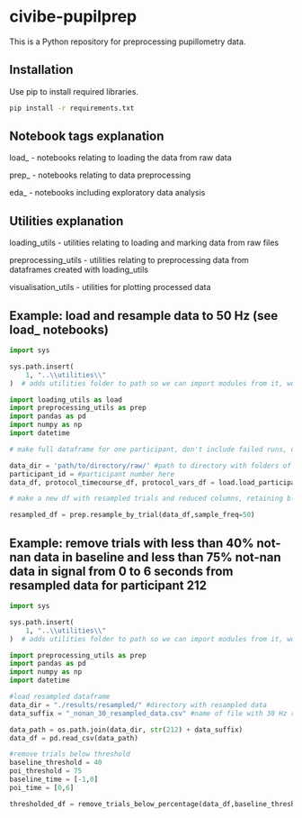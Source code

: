 # civibe-pupilprep

This is a Python repository for preprocessing pupillometry data.

## Installation

Use pip to install required libraries.

```bash
pip install -r requirements.txt
```

## Notebook tags explanation

load_ - notebooks relating to loading the data from raw data

prep_ - notebooks relating to data preprocessing

eda_ - notebooks including exploratory data analysis

## Utilities explanation

loading_utils - utilities relating to loading and marking data from raw files

preprocessing_utils - utilities relating to preprocessing data from dataframes created with loading_utils

visualisation_utils - utilities for plotting processed data

## Example: load and resample data to 50 Hz (see load_ notebooks)

```python
import sys

sys.path.insert(
    1, "..\\utilities\\"
)  # adds utilities folder to path so we can import modules from it, won't be needed after packaging

import loading_utils as load
import preprocessing_utils as prep
import pandas as pd
import numpy as np
import datetime

# make full dataframe for one participant, don't include failed runs, don't save

data_dir = 'path/to/directory/raw/' #path to directory with folders of structure participant/03_expsession/retinawise/...
participant_id = #participant number here
data_df, protocol_timecourse_df, protocol_vars_df = load.load_participant_data(participant_id,data_dir,include_failed=False,save=False)

# make a new df with resampled trials and reduced columns, retaining block information

resampled_df = prep.resample_by_trial(data_df,sample_freq=50)


```

## Example: remove trials with less than 40% not-nan data in baseline and less than 75% not-nan data in signal from 0 to 6 seconds from resampled data for participant 212

```python
import sys

sys.path.insert(
    1, "..\\utilities\\"
)  # adds utilities folder to path so we can import modules from it, won't be needed after packaging

import preprocessing_utils as prep
import pandas as pd
import numpy as np
import datetime

#load resampled dataframe
data_dir = "./results/resampled/" #directory with resampled data 
data_suffix = "_nonan_30_resampled_data.csv" #name of file with 30 Hz resampled data from participant 2xx, name format: 2xxdata_suffix

data_path = os.path.join(data_dir, str(212) + data_suffix)
data_df = pd.read_csv(data_path)

#remove trials below threshold
baseline_threshold = 40
poi_threshold = 75
baseline_time = [-1,0]
poi_time = [0,6]

thresholded_df = remove_trials_below_percentage(data_df,baseline_threshold,poi_threshold,baseline_time,poi_time)


```
